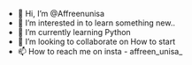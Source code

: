 - 👋 Hi, I’m @Affreenunisa
- 👀 I’m interested in to  learn something new.. 
- 🌱 I’m currently learning Python 
- 💞️ I’m looking to collaborate on How to start
- 📫 How to reach me on insta - affreen_unisa_

<!---
Affreenunisa/Affreenunisa is a ✨ special ✨ repository because its `README.md` (this file) appears on your GitHub profile.
You can click the Preview link to take a look at your changes.
--->
